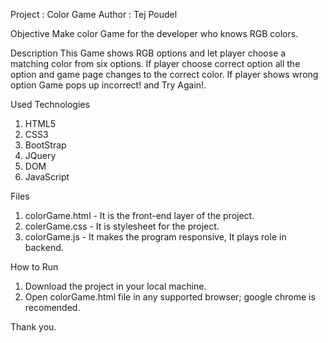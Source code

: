 Project : Color Game
Author : Tej Poudel

Objective
Make color Game for the developer who knows RGB colors. 

Description
This Game shows RGB options and let player choose a matching color from six options. If player choose correct option all the option and game page changes to the correct color. If player shows wrong option Game pops up incorrect! and Try Again!. 

Used Technologies
1. HTML5
2. CSS3
3. BootStrap
4. JQuery
5. DOM
6. JavaScript

Files
1. colorGame.html - It is the front-end layer of the project. 
2. colerGame.css - It is stylesheet for the project. 
3. colorGame.js - It makes the program responsive, It plays role in backend. 

How to Run
1. Download the project in your local machine.
2. Open colorGame.html file in any supported browser; google chrome is recomended. 

Thank you.